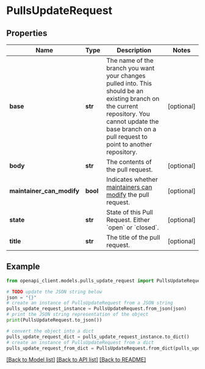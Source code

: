 # PullsUpdateRequest


## Properties

Name | Type | Description | Notes
------------ | ------------- | ------------- | -------------
**base** | **str** | The name of the branch you want your changes pulled into. This should be an existing branch on the current repository. You cannot update the base branch on a pull request to point to another repository. | [optional] 
**body** | **str** | The contents of the pull request. | [optional] 
**maintainer_can_modify** | **bool** | Indicates whether [maintainers can modify](https://docs.github.com/enterprise-server@3.4/articles/allowing-changes-to-a-pull-request-branch-created-from-a-fork/) the pull request. | [optional] 
**state** | **str** | State of this Pull Request. Either &#x60;open&#x60; or &#x60;closed&#x60;. | [optional] 
**title** | **str** | The title of the pull request. | [optional] 

## Example

```python
from openapi_client.models.pulls_update_request import PullsUpdateRequest

# TODO update the JSON string below
json = "{}"
# create an instance of PullsUpdateRequest from a JSON string
pulls_update_request_instance = PullsUpdateRequest.from_json(json)
# print the JSON string representation of the object
print(PullsUpdateRequest.to_json())

# convert the object into a dict
pulls_update_request_dict = pulls_update_request_instance.to_dict()
# create an instance of PullsUpdateRequest from a dict
pulls_update_request_from_dict = PullsUpdateRequest.from_dict(pulls_update_request_dict)
```
[[Back to Model list]](../README.md#documentation-for-models) [[Back to API list]](../README.md#documentation-for-api-endpoints) [[Back to README]](../README.md)


